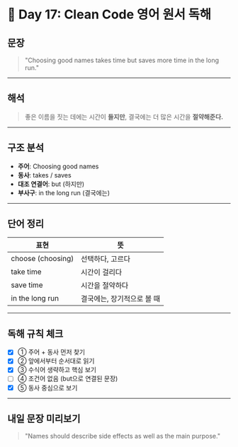 # 📘 Day 17: Clean Code 영어 원서 독해

## 문장

> "Choosing good names takes time but saves more time in the long run."

---

## 해석

> 좋은 이름을 짓는 데에는 시간이 **들지만**, 결국에는 더 많은 시간을 **절약해준다.**

---

## 구조 분석

- **주어**: Choosing good names
- **동사**: takes / saves
- **대조 연결어**: but (하지만)
- **부사구**: in the long run (결국에는)

---

## 단어 정리

| 표현              | 뜻                         |
| ----------------- | -------------------------- |
| choose (choosing) | 선택하다, 고르다           |
| take time         | 시간이 걸리다              |
| save time         | 시간을 절약하다            |
| in the long run   | 결국에는, 장기적으로 볼 때 |

---

## 독해 규칙 체크

- [x] ① 주어 + 동사 먼저 찾기
- [x] ② 앞에서부터 순서대로 읽기
- [x] ③ 수식어 생략하고 핵심 보기
- [ ] ④ 조건어 없음 (but으로 연결된 문장)
- [x] ⑤ 동사 중심으로 보기

---

## 내일 문장 미리보기

> "Names should describe side effects as well as the main purpose."
